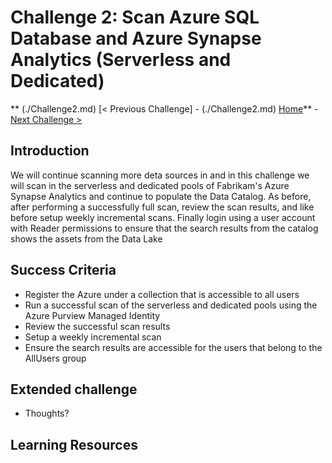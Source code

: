 # Challenge 2: Scan Azure SQL Database and Azure Synapse Analytics (Serverless and Dedicated)

** (./Challenge2.md) [< Previous Challenge] - (./Challenge2.md) [Home](../readme.md)** - [Next Challenge >](./Challenge3.md)

## Introduction

We will continue scanning more deta sources in and in this challenge we will scan in the serverless and dedicated pools of Fabrikam's Azure Synapse Analytics and continue to populate the Data Catalog. As before, after performing a successfully full scan, review the scan results, and like before setup weekly incremental scans. Finally login using a user account with Reader permissions to ensure that the search results from the catalog shows the assets from the Data Lake

## Success Criteria
- Register the Azure  under a collection that is accessible to all users
- Run a successful scan of the serverless and dedicated pools using the Azure Purview Managed Identity
- Review the successful scan results
- Setup a weekly incremental scan
- Ensure the search results are accessible for the users that belong to the AllUsers group

## Extended challenge
- Thoughts?

## Learning Resources
